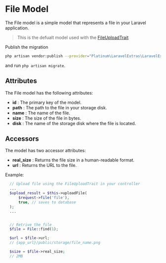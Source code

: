 # File Model
The File model is a simple model that represents a file in your Laravel application.
> This is the defualt model used with the [FileUploadTrait](../traits/file-upload-trait.md)


Publish the migration
```bash
php artisan vendor:publish --provider="Platinum\LaravelExtras\LaravelExtrasServiceProvider" --tag="migrations"
```
and run `php artisan migrate`.

## Attributes
The File model has the following attributes:
- **id** : The primary key of the model.
- **path** : The path to the file in your storage disk.
- **name** : The name of the file.
- **size** : The size of the file in bytes.
- **disk** : The name of the storage disk where the file is located.

## Accessors
The model has two accessor attributes:
- **real_size** : Returns the file size in a human-readable format.
- **url** : Returns the URL to the file.

Example:
```php
  // Upload file using the FileUploadTrait in your controller
  ...
  $upload_result = $this->uploadFile(
      $request->file('file'),
      true, // saves to database
  );
  ...


  // Retrive the file
  $file = File::find(1);

  $url = $file->url;
  // {app_url}/public/storage/file_name.png

  $size = $file->real_size;
  // 2MB
```